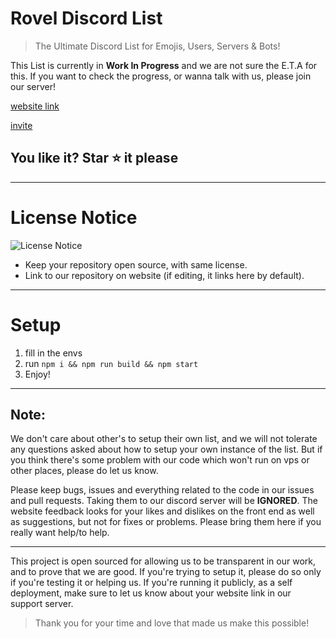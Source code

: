 # Rovel Discord List

> The Ultimate Discord List for Emojis, Users, Servers & Bots!

This List is currently in **Work In Progress** and we are not sure the E.T.A for this. If you want to check the progress, or wanna talk with us, please join our server!

[website link](https://discord.rovelstars.com)

[invite](https://discord.gg/953XCpHbKF)

## You like it? Star ⭐ it  please

---

# License Notice
![License Notice](https://i.ibb.co/Q8vQDTs/image.png)
- Keep your repository open source, with same license.
- Link to our repository on website (if editing, it links here by default).

---

# Setup
1. fill in the envs
2. run `npm i && npm run build && npm start`
3. Enjoy!

---

## Note:

We don't care about other's to setup their own list, and we will not tolerate any questions asked about how to setup your own instance of the list. But if you think there's some problem with our code which won't run on vps or other places, please do let us know.

Please keep bugs, issues and everything related to the code in our issues and pull requests. Taking them to our discord server will be **IGNORED**. The website feedback looks for your likes and dislikes on the front end as well as suggestions, but not for fixes or problems. Please bring them here if you really want help/to help.

---

This project is open sourced for allowing us to be transparent in our work, and to prove that we are good. If you're trying to setup it, please do so only if you're testing it or helping us.
If you're running it publicly, as a self deployment, make sure to let us know about your website link in our support server.

> Thank you for your time and love that made us make this possible!